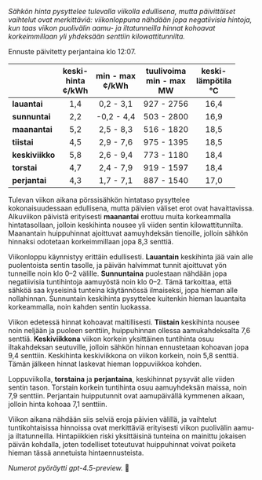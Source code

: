 *Sähkön hinta pysyttelee tulevalla viikolla edullisena, mutta päivittäiset vaihtelut ovat merkittäviä: viikonloppuna nähdään jopa negatiivisia hintoja, kun taas viikon puolivälin aamu- ja iltatunneilla hinnat kohoavat korkeimmillaan yli yhdeksään senttiin kilowattitunnilta.*

Ennuste päivitetty perjantaina klo 12:07.

|              | keski-<br>hinta<br>¢/kWh | min - max<br>¢/kWh | tuulivoima<br>min - max<br>MW | keski-<br>lämpötila<br>°C |
|:-------------|:----------------:|:----------------:|:---------------------:|:-------------------:|
| **lauantai** |        1,4       |      0,2 - 3,1     |       927 - 2756       |        16,4        |
| **sunnuntai**|        2,2       |     -0,2 - 4,4     |       503 - 2800       |        16,9        |
| **maanantai**|        5,2       |      2,5 - 8,3     |       516 - 1820       |        18,5        |
| **tiistai**  |        4,5       |      2,9 - 7,6     |       975 - 1395       |        18,5        |
| **keskiviikko** |     5,8       |      2,6 - 9,4     |       773 - 1180       |        18,4        |
| **torstai**  |        4,7       |      2,4 - 7,9     |       919 - 1597       |        18,4        |
| **perjantai**|        4,3       |      1,7 - 7,1     |       887 - 1540       |        17,0        |

Tulevan viikon aikana pörssisähkön hintataso pysyttelee kokonaisuudessaan edullisena, mutta päivien väliset erot ovat havaittavissa. Alkuviikon päivistä erityisesti **maanantai** erottuu muita korkeammalla hintatasollaan, jolloin keskihinta nousee yli viiden sentin kilowattitunnilta. Maanantain huippuhinnat ajoittuvat aamuyhdeksän tienoille, jolloin sähkön hinnaksi odotetaan korkeimmillaan jopa 8,3 senttiä.

Viikonloppu käynnistyy erittäin edullisesti. **Lauantain** keskihinta jää vain alle puolentoista sentin tasolle, ja päivän halvimmat tunnit ajoittuvat yön tunneille noin klo 0–2 välille. **Sunnuntaina** puolestaan nähdään jopa negatiivisia tuntihintoja aamuyöstä noin klo 0–2. Tämä tarkoittaa, että sähköä saa kyseisinä tunteina käytännössä ilmaiseksi, jopa hieman alle nollahinnan. Sunnuntain keskihinta pysyttelee kuitenkin hieman lauantaita korkeammalla, noin kahden sentin luokassa.

Viikon edetessä hinnat kohoavat maltillisesti. **Tiistain** keskihinta nousee noin neljään ja puoleen senttiin, huippuhinnan ollessa aamukahdeksalta 7,6 senttiä. **Keskiviikkona** viikon korkein yksittäinen tuntihinta osuu iltakahdeksan seutuville, jolloin sähkön hinnan ennustetaan kohoavan jopa 9,4 senttiin. Keskihinta keskiviikkona on viikon korkein, noin 5,8 senttiä. Tämän jälkeen hinnat laskevat hieman loppuviikkoa kohden.

Loppuviikolla, **torstaina** ja **perjantaina**, keskihinnat pysyvät alle viiden sentin tason. Torstain korkein tuntihinta osuu aamuyhdeksän maissa, noin 7,9 senttiin. Perjantain huipputunnit ovat aamupäivällä kymmenen aikaan, jolloin hinta kohoaa 7,1 senttiin.

Viikon aikana nähdään siis selviä eroja päivien välillä, ja vaihtelut tuntikohtaisissa hinnoissa ovat merkittäviä erityisesti viikon puolivälin aamu- ja iltatunneilla. Hintapiikkien riski yksittäisinä tunteina on mainittu jokaisen päivän kohdalla, joten todelliset toteutuvat huippuhinnat voivat poiketa hieman tässä annetuista hintaennusteista.

*Numerot pyöräytti gpt-4.5-preview.* 🔌
